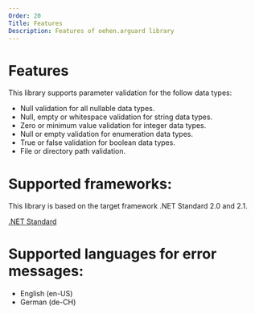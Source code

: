 ```yaml
---
Order: 20
Title: Features
Description: Features of oehen.arguard library
---
```


# Features

This library supports parameter validation for the follow data types:

* Null validation for all nullable data types.
* Null, empty or whitespace validation for string data types.
* Zero or minimum value validation for integer data types.
* Null or empty validation for enumeration data types.
* True or false validation for boolean data types.
* File or directory path validation.

# Supported frameworks:

This library is based on the target framework .NET Standard 2.0 and 2.1.

[.NET Standard](https://docs.microsoft.com/en-us/dotnet/standard/net-standard)

# Supported languages for error messages:

* English (en-US)
* German (de-CH)
